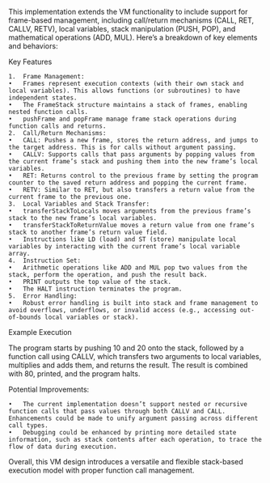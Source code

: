This implementation extends the VM functionality to include support for frame-based management, including call/return mechanisms (CALL, RET, CALLV, RETV), local variables, stack manipulation (PUSH, POP), and mathematical operations (ADD, MUL). Here’s a breakdown of key elements and behaviors:

Key Features

	1.	Frame Management:
	•	Frames represent execution contexts (with their own stack and local variables). This allows functions (or subroutines) to have independent states.
	•	The FrameStack structure maintains a stack of frames, enabling nested function calls.
	•	pushFrame and popFrame manage frame stack operations during function calls and returns.
	2.	Call/Return Mechanisms:
	•	CALL: Pushes a new frame, stores the return address, and jumps to the target address. This is for calls without argument passing.
	•	CALLV: Supports calls that pass arguments by popping values from the current frame’s stack and pushing them into the new frame’s local variables.
	•	RET: Returns control to the previous frame by setting the program counter to the saved return address and popping the current frame.
	•	RETV: Similar to RET, but also transfers a return value from the current frame to the previous one.
	3.	Local Variables and Stack Transfer:
	•	transferStackToLocals moves arguments from the previous frame’s stack to the new frame’s local variables.
	•	transferStackToReturnValue moves a return value from one frame’s stack to another frame’s return value field.
	•	Instructions like LD (load) and ST (store) manipulate local variables by interacting with the current frame’s local variable array.
	4.	Instruction Set:
	•	Arithmetic operations like ADD and MUL pop two values from the stack, perform the operation, and push the result back.
	•	PRINT outputs the top value of the stack.
	•	The HALT instruction terminates the program.
	5.	Error Handling:
	•	Robust error handling is built into stack and frame management to avoid overflows, underflows, or invalid access (e.g., accessing out-of-bounds local variables or stack).

Example Execution

The program starts by pushing 10 and 20 onto the stack, followed by a function call using CALLV, which transfers two arguments to local variables, multiplies and adds them, and returns the result. The result is combined with 80, printed, and the program halts.

Potential Improvements:

	•	The current implementation doesn’t support nested or recursive function calls that pass values through both CALLV and CALL. Enhancements could be made to unify argument passing across different call types.
	•	Debugging could be enhanced by printing more detailed state information, such as stack contents after each operation, to trace the flow of data during execution.

Overall, this VM design introduces a versatile and flexible stack-based execution model with proper function call management.